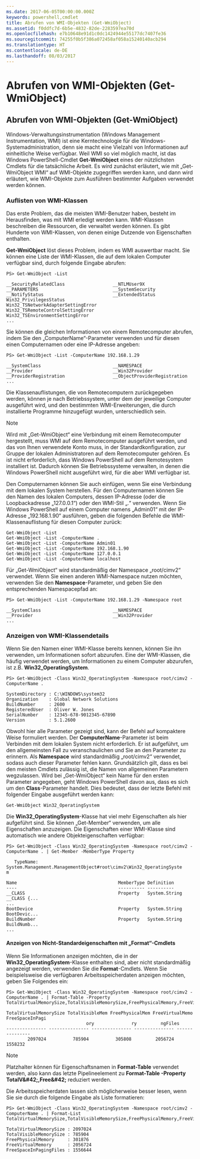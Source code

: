 ```yaml
---
ms.date: 2017-06-05T00:00:00.000Z
keywords: powershell,cmdlet
title: Abrufen von WMI-Objekten (Get-WmiObject)
ms.assetid: f0ddfc7d-6b5e-4832-82de-2283597ea70d
ms.openlocfilehash: e7b10648e91d1c0dc1424944e55177dc7407fe36
ms.sourcegitcommit: 74255f0b5f386a072458af058a15240140acb294
ms.translationtype: HT
ms.contentlocale: de-DE
ms.lasthandoff: 08/03/2017
---
```

# <a name="getting-wmi-objects-get-wmiobject"></a>Abrufen von WMI-Objekten (Get-WmiObject)

## <a name="getting-wmi-objects-get-wmiobject"></a>Abrufen von WMI-Objekten (Get-WmiObject)
Windows-Verwaltungsinstrumentation (Windows Management Instrumentation, WMI) ist eine Kerntechnologie für die Windows-Systemadministration, denn sie macht eine Vielzahl von Informationen auf einheitliche Weise verfügbar. Weil WMI so viel möglich macht, ist das Windows PowerShell-Cmdlet **Get-WmiObject** eines der nützlichsten Cmdlets für die tatsächliche Arbeit. Es wird zunächst erläutert, wie mit „Get-WmiObject WMI“ auf WMI-Objekte zugegriffen werden kann, und dann wird erläutert, wie WMI-Objekte zum Ausführen bestimmter Aufgaben verwendet werden können.

### <a name="listing-wmi-classes"></a>Auflisten von WMI-Klassen
Das erste Problem, das die meisten WMI-Benutzer haben, besteht im Herausfinden, was mit WMI erledigt werden kann. WMI-Klassen beschreiben die Ressourcen, die verwaltet werden können. Es gibt Hunderte von WMI-Klassen, von denen einige Dutzende von Eigenschaften enthalten.

**Get-WmiObject** löst dieses Problem, indem es WMI auswertbar macht. Sie können eine Liste der WMI-Klassen, die auf dem lokalen Computer verfügbar sind, durch folgende Eingabe abrufen:

```
PS> Get-WmiObject -List

__SecurityRelatedClass                  __NTLMUser9X
__PARAMETERS                            __SystemSecurity
__NotifyStatus                          __ExtendedStatus
Win32_PrivilegesStatus                  Win32_TSNetworkAdapterSettingError
Win32_TSRemoteControlSettingError       Win32_TSEnvironmentSettingError
...
```

Sie können die gleichen Informationen von einem Remotecomputer abrufen, indem Sie den „ComputerName“-Parameter verwenden und für diesen einen Computernamen oder eine IP-Adresse angeben:

```
PS> Get-WmiObject -List -ComputerName 192.168.1.29

__SystemClass                           __NAMESPACE
__Provider                              __Win32Provider
__ProviderRegistration                  __ObjectProviderRegistration
...
```

Die Klassenauflistungen, die von Remotecomputern zurückgegeben werden, können je nach Betriebssystem, unter dem der jeweilige Computer ausgeführt wird, und den bestimmten WMI-Erweiterungen, die durch installierte Programme hinzugefügt wurden, unterschiedlich sein.

> [!NOTE]
> Wird mit „Get-WmiObject“ eine Verbindung mit einem Remotecomputer hergestellt, muss WMI auf dem Remotecomputer ausgeführt werden, und das von Ihnen verwendete Konto muss, in der Standardkonfiguration, zur Gruppe der lokalen Administratoren auf dem Remotecomputer gehören. Es ist nicht erforderlich, dass Windows PowerShell auf dem Remotesystem installiert ist. Dadurch können Sie Betriebssysteme verwalten, in denen die Windows PowerShell nicht ausgeführt wird, für die aber WMI verfügbar ist.

Den Computernamen können Sie auch einfügen, wenn Sie eine Verbindung mit dem lokalen System herstellen. Für den Computernamen können Sie den Namen des lokalen Computers, dessen IP-Adresse (oder die Loopbackadresse „127.0.0.1“) oder den WMI-Stil „.“ verwenden. Wenn Sie Windows PowerShell auf einem Computer namens „Admin01“ mit der IP-Adresse „192.168.1.90“ ausführen, geben die folgenden Befehle die WMI-Klassenauflistung für diesen Computer zurück:

```
Get-WmiObject -List
Get-WmiObject -List -ComputerName .
Get-WmiObject -List -ComputerName Admin01
Get-WmiObject -List -ComputerName 192.168.1.90
Get-WmiObject -List -ComputerName 127.0.0.1
Get-WmiObject -List -ComputerName localhost
```

Für „Get-WmiObject“ wird standardmäßig der Namespace „root/cimv2“ verwendet. Wenn Sie einen anderen WMI-Namespace nutzen möchten, verwenden Sie den **Namespace**-Parameter, und geben Sie den entsprechenden Namespacepfad an:

```
PS> Get-WmiObject -List -ComputerName 192.168.1.29 -Namespace root

__SystemClass                           __NAMESPACE
__Provider                              __Win32Provider
...
```

### <a name="displaying-wmi-class-details"></a>Anzeigen von WMI-Klassendetails
Wenn Sie den Namen einer WMI-Klasse bereits kennen, können Sie ihn verwenden, um Informationen sofort abzurufen. Eine der WMI-Klassen, die häufig verwendet werden, um Informationen zu einem Computer abzurufen, ist z.B. **Win32_OperatingSystem**.

```
PS> Get-WmiObject -Class Win32_OperatingSystem -Namespace root/cimv2 -ComputerName .

SystemDirectory : C:\WINDOWS\system32
Organization    : Global Network Solutions
BuildNumber     : 2600
RegisteredUser  : Oliver W. Jones
SerialNumber    : 12345-678-9012345-67890
Version         : 5.1.2600
```

Obwohl hier alle Parameter gezeigt sind, kann der Befehl auf kompaktere Weise formuliert werden. Der **ComputerName**-Parameter ist beim Verbinden mit dem lokalen System nicht erforderlich. Er ist aufgeführt, um den allgemeinsten Fall zu veranschaulichen und Sie an den Parameter zu erinnern. Als **Namespace** wird standardmäßig „root/cimv2“ verwendet, sodass auch dieser Parameter fehlen kann. Grundsätzlich gilt, dass es bei den meisten Cmdlets zulässig ist, die Namen von allgemeinen Parametern wegzulassen. Wird bei „Get-WmiObject“ kein Name für den ersten Parameter angegeben, geht Windows PowerShell davon aus, dass es sich um den **Class**-Parameter handelt. Dies bedeutet, dass der letzte Befehl mit folgender Eingabe ausgeführt werden kann:

```
Get-WmiObject Win32_OperatingSystem
```

Die **Win32_OperatingSystem**-Klasse hat viel mehr Eigenschaften als hier aufgeführt sind. Sie können „Get-Member“ verwenden, um alle Eigenschaften anzuzeigen. Die Eigenschaften einer WMI-Klasse sind automatisch wie andere Objekteigenschaften verfügbar:

```
PS> Get-WmiObject -Class Win32_OperatingSystem -Namespace root/cimv2 -ComputerName . | Get-Member -MemberType Property

   TypeName: System.Management.ManagementObject#root\cimv2\Win32_OperatingSyste
m

Name                                      MemberType Definition
----                                      ---------- ----------
__CLASS                                   Property   System.String __CLASS {...
...
BootDevice                                Property   System.String BootDevic...
BuildNumber                               Property   System.String BuildNumb...
...
```

#### <a name="displaying-non-default-properties-with-format-cmdlets"></a>Anzeigen von Nicht-Standardeigenschaften mit „Format“-Cmdlets
Wenn Sie Informationen anzeigen möchten, die in der **Win32_OperatingSystem**-Klasse enthalten sind, aber nicht standardmäßig angezeigt werden, verwenden Sie die **Format**-Cmdlets. Wenn Sie beispielsweise die verfügbaren Arbeitsspeicherdaten anzeigen möchten, geben Sie Folgendes ein:

```
PS> Get-WmiObject -Class Win32_OperatingSystem -Namespace root/cimv2 -ComputerName . | Format-Table -Property TotalVirtualMemorySize,TotalVisibleMemorySize,FreePhysicalMemory,FreeVirtualMemory,FreeSpaceInPagingFiles

TotalVirtualMemorySize TotalVisibleMem FreePhysicalMem FreeVirtualMemo FreeSpaceInPagi
                              ory              ry         ngFiles
--------------- --------------- --------------- --------------- ---------------
        2097024          785904          305808         2056724         1558232
```

> [!NOTE]
> Platzhalter können für Eigenschaftsnamen in **Format-Table** verwendet werden, also kann das letzte Pipelineelement zu **Format-Table -Property TotalV\&#42;,Free\&#42;** reduziert werden.

Die Arbeitsspeicherdaten lassen sich möglicherweise besser lesen, wenn Sie sie durch die folgende Eingabe als Liste formatieren:

```
PS> Get-WmiObject -Class Win32_OperatingSystem -Namespace root/cimv2 -ComputerName . | Format-List TotalVirtualMemorySize,TotalVisibleMemorySize,FreePhysicalMemory,FreeVirtualMemory,FreeSpaceInPagingFiles

TotalVirtualMemorySize : 2097024
TotalVisibleMemorySize : 785904
FreePhysicalMemory     : 301876
FreeVirtualMemory      : 2056724
FreeSpaceInPagingFiles : 1556644
```

